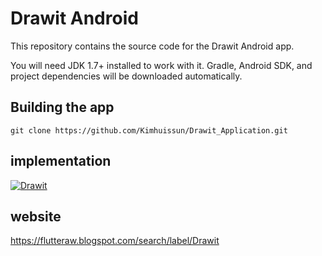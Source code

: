 Drawit Android
==============
This repository contains the source code for the Drawit Android app.

You will need JDK 1.7+ installed to work with it. Gradle, Android SDK, and project dependencies will be downloaded automatically.

Building the app
---------------
```
git clone https://github.com/Kimhuissun/Drawit_Application.git
```

implementation
---------------
[![Drawit](http://img.youtube.com/vi/a-cfUiHilgE&feature=youtu.be/1.jpg)](https://youtu.be/a-cfUiHilgE)

website
---------------
https://flutteraw.blogspot.com/search/label/Drawit






